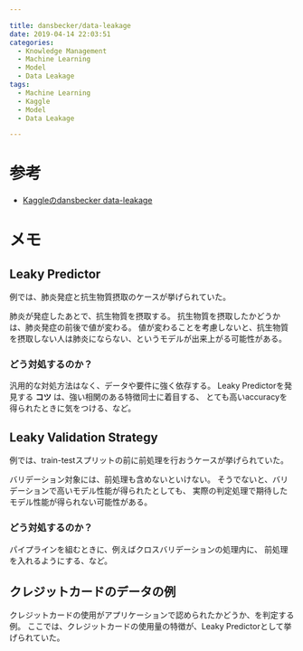 ```yaml
---

title: dansbecker/data-leakage
date: 2019-04-14 22:03:51
categories:
  - Knowledge Management
  - Machine Learning
  - Model
  - Data Leakage
tags:
  - Machine Learning
  - Kaggle
  - Model
  - Data Leakage

---
```


# 参考

* [Kaggleのdansbecker data-leakage]

[Kaggleのdansbecker data-leakage]: https://www.kaggle.com/dansbecker/data-leakage

# メモ

## Leaky Predictor

例では、肺炎発症と抗生物質摂取のケースが挙げられていた。

肺炎が発症したあとで、抗生物質を摂取する。
抗生物質を摂取したかどうかは、肺炎発症の前後で値が変わる。
値が変わることを考慮しないと、抗生物質を摂取しない人は肺炎にならない、というモデルが出来上がる可能性がある。

### どう対処するのか？

汎用的な対処方法はなく、データや要件に強く依存する。
Leaky Predictorを発見する **コツ** は、強い相関のある特徴同士に着目する、
とても高いaccuracyを得られたときに気をつける、など。

## Leaky Validation Strategy

例では、train-testスプリットの前に前処理を行おうケースが挙げられていた。

バリデーション対象には、前処理も含めないといけない。
そうでないと、バリデーションで高いモデル性能が得られたとしても、
実際の判定処理で期待したモデル性能が得られない可能性がある。

### どう対処するのか？

パイプラインを組むときに、例えばクロスバリデーションの処理内に、
前処理を入れるようにする、など。

## クレジットカードのデータの例

クレジットカードの使用がアプリケーションで認められたかどうか、を判定する例。
ここでは、クレジットカードの使用量の特徴が、Leaky Predictorとして挙げられていた。
